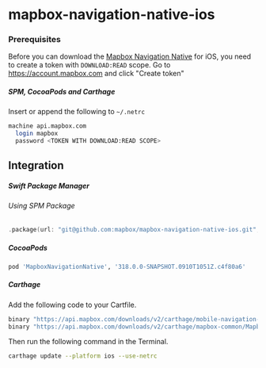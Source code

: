# mapbox-navigation-native-ios

### Prerequisites

Before you can download the [Mapbox Navigation Native](https://github.com/mapbox/mapbox-navigation-native) for iOS, you need to create a token with `DOWNLOAD:READ` scope.
Go to https://account.mapbox.com and click "Create token"

##### SPM, CocoaPods and Carthage
Insert or append the following to `~/.netrc`

```bash
machine api.mapbox.com
  login mapbox
  password <TOKEN WITH DOWNLOAD:READ SCOPE>
```

## Integration

##### Swift Package Manager

###### Using SPM Package

```swift
.package(url: "git@github.com:mapbox/mapbox-navigation-native-ios.git", from: "318.0.0-SNAPSHOT.0910T1051Z.c4f80a6"),
```

##### CocoaPods

```ruby
pod 'MapboxNavigationNative', '318.0.0-SNAPSHOT.0910T1051Z.c4f80a6'
```

##### Carthage

Add the following code to your Cartfile.

```bash
binary "https://api.mapbox.com/downloads/v2/carthage/mobile-navigation-native/MapboxNavigationNative.json" == 318.0.0-SNAPSHOT.0910T1051Z.c4f80a6
binary "https://api.mapbox.com/downloads/v2/carthage/mapbox-common/MapboxCommon-ios.json" == 24.7.0-beta.2
```

Then run the following command in the Terminal.
```bash
carthage update --platform ios --use-netrc
```
